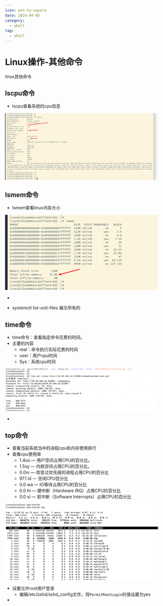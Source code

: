 ```yaml
---
icon: pen-to-square
date: 2024-04-05
category:
  - shell
tag:
  - shell
---
```

# Linux操作-其他命令
linux其他命令

## lscpu命令

- lscpu查看系统的cpu信息

![image-20221128220528567](./images/image-20221128220528567.png)

## lsmem命令

- lsmem查看linux内存大小

![image-20221128220629976](./images/image-20221128220629976.png)

- 





- systemctl list-unit-files 展示所有的

## time命令

- time命令：查看指定命令花费的时间。
- 主要的内容
  - real：命令执行实际花费的时间
  - user：用户cpu时间
  - Sys：系统cpu时间

![image-20230511004705688](./images/image-20230511004705688.png)

- 

## top命令

- 查看当前系统当中的进程cpu和内存使用排行
- 查看cpu使用率
  - 1.4us — 用户空间占用CPU的百分比。
  - 1.5sy — 内核空间占用CPU的百分比。
  - 0.0ni — 改变过优先级的进程占用CPU的百分比
  -   97.1 id — 空闲CPU百分比
  -   0.0 wa — IO等待占用CPU的百分比
  -   0.0 hi — 硬中断（Hardware IRQ）占用CPU的百分比
  -   0.0 si — 软中断（Software Interrupts）占用CPU的百分比

![image-20230511003518340](./images/image-20230511003518340.png)



- 设置允许root用户登录
  - 编辑/etc/sshd/sshd_config文件，将`PermitRootLogin`的值设置为yes
- 
